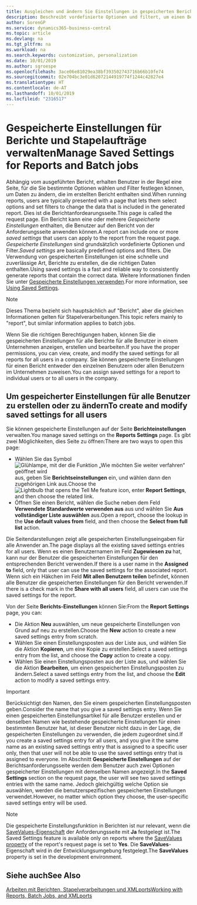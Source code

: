 ```yaml
---
title: Ausgleichen und ändern Sie Einstellungen in gespeicherten Berichten | Microsoft Docs
description: Beschreibt vordefinierte Optionen und filtert, um einen Bericht anzupassen und die richtigen Daten zu generieren.
author: SorenGP
ms.service: dynamics365-business-central
ms.topic: article
ms.devlang: na
ms.tgt_pltfrm: na
ms.workload: na
ms.search.keywords: customization, personalization
ms.date: 10/01/2019
ms.author: sgroespe
ms.openlocfilehash: 3ace06e81029ea38bf393502743716b66b10fe74
ms.sourcegitcommit: 02e704bc3e01d62072144919774f1244c42827e4
ms.translationtype: HT
ms.contentlocale: de-AT
ms.lasthandoff: 10/01/2019
ms.locfileid: "2316517"
---
```

# <a name="manage-saved-settings-for-reports-and-batch-jobs"></a><span data-ttu-id="697d6-103">Gespeicherte Einstellungen für Berichte und Stapelaufträge verwalten</span><span class="sxs-lookup"><span data-stu-id="697d6-103">Manage Saved Settings for Reports and Batch jobs</span></span>
<span data-ttu-id="697d6-104">Abhängig vom ausgeführten Bericht, erhalten Benutzer in der Regel eine Seite, für die Sie bestimmte Optionen wählen und Filter festlegen können, um Daten zu ändern, die im erstellten Bericht enthalten sind.</span><span class="sxs-lookup"><span data-stu-id="697d6-104">When running reports, users are typically presented with a page that lets them select options and set filters to change the data that is included in the generated report.</span></span> <span data-ttu-id="697d6-105">Dies ist die Berichtanfordearungsseite.</span><span class="sxs-lookup"><span data-stu-id="697d6-105">This page is called the request page.</span></span> <span data-ttu-id="697d6-106">Ein Bericht kann eine oder mehrere *Gespeicherte Einstellungen* enthalten, die Benutzer auf den Bericht von der Anforderungsseite anwenden können.</span><span class="sxs-lookup"><span data-stu-id="697d6-106">A report can include one or more *saved settings* that users can apply to the report from the request page.</span></span> <span data-ttu-id="697d6-107">*Gespeicherte Einstellungen* sind grundsätzlich vordefinierte Optionen und Filter.</span><span class="sxs-lookup"><span data-stu-id="697d6-107">*Saved settings* are basically predefined options and filters.</span></span> <span data-ttu-id="697d6-108">Die Verwendung von gespeicherten Einstellungen ist eine schnelle und zuverlässige Art, Berichte zu erstellen, die die richtigen Daten enthalten.</span><span class="sxs-lookup"><span data-stu-id="697d6-108">Using saved settings is a fast and reliable way to consistently generate reports that contain the correct data.</span></span> <span data-ttu-id="697d6-109">Weitere Informationen finden Sie unter [Gespeicherte Einstellungen verwenden](ui-work-report.md#SavedSettings).</span><span class="sxs-lookup"><span data-stu-id="697d6-109">For more information, see [Using Saved Settings](ui-work-report.md#SavedSettings).</span></span>

> [!NOTE]
> <span data-ttu-id="697d6-110">Dieses Thema bezieht sich hauptsächlich auf "Bericht", aber die gleichen Informationen gelten für Stapelverarbeitungen.</span><span class="sxs-lookup"><span data-stu-id="697d6-110">This topic refers mainly to "report", but similar information applies to batch jobs.</span></span>

<span data-ttu-id="697d6-111">Wenn Sie die richtigen Berechtigungen haben, können Sie die gespeicherten Einstellungen für alle Berichte für alle Benutzer in einem Unternehmen anzeigen, erstellen und bearbeiten.</span><span class="sxs-lookup"><span data-stu-id="697d6-111">If you have the proper permissions, you can view, create, and modify the saved settings for all reports for all users in a company.</span></span> <span data-ttu-id="697d6-112">Sie können gespeicherte Einstellungen für einen Bericht entweder den einzelnen Benutzern oder allen Benutzern im Unternehmen zuweisen.</span><span class="sxs-lookup"><span data-stu-id="697d6-112">You can assign saved settings for a report to individual users or to all users in the company.</span></span>

<!--
## Apply saved settings to a report
1. Open the report.

   The request page appears.    
2. In the **Saved Settings** section of the page, set the **Name** field  to the saved settings that you want to use.

   The **Saved Settings** section only appears if the report has been run before or if there are existing saved settings entries. The saved settings entry called **Last used options and filters** is always available. These settings are the option and filter values that were used the last time you ran the report.

-->

## <a name="to-create-and-modify-saved-settings-for-all-users"></a><span data-ttu-id="697d6-113">Um gespeicherter Einstellungen für alle Benutzer zu erstellen oder zu ändern</span><span class="sxs-lookup"><span data-stu-id="697d6-113">To create and modify saved settings for all users</span></span>
<span data-ttu-id="697d6-114">Sie können gespeicherte Einstellungen auf der Seite **Berichteinstellungen** verwalten.</span><span class="sxs-lookup"><span data-stu-id="697d6-114">You manage saved settings on the **Reports Settings** page.</span></span> <span data-ttu-id="697d6-115">Es gibt zwei Möglichkeiten, dies Seite zu öffnen:</span><span class="sxs-lookup"><span data-stu-id="697d6-115">There are two ways to open this page:</span></span>
-   <span data-ttu-id="697d6-116">Wählen Sie das Symbol ![Glühlampe, mit der die Funktion „Wie möchten Sie weiter verfahren“ geöffnet wird](media/ui-search/search_small.png "Wie möchten Sie weiter verfahren?") aus, geben Sie **Berichtseinstellungen** ein, und wählen dann den zugehörigen Link aus.</span><span class="sxs-lookup"><span data-stu-id="697d6-116">Choose the ![Lightbulb that opens the Tell Me feature](media/ui-search/search_small.png "Tell me what you want to do") icon, enter **Report Settings**, and then choose the related link.</span></span>
-   <span data-ttu-id="697d6-117">Öffnen Sie einen Bericht, wählen die Suche neben dem Feld **Verwendete Standardwerte verwenden aus** aus und wählen Sie **Aus vollständiger Liste auswählen** aus.</span><span class="sxs-lookup"><span data-stu-id="697d6-117">Open a report, choose the lookup in the **Use default values from** field, and then choose the **Select from full list** action.</span></span>

<span data-ttu-id="697d6-118">Die Seitendarstellungen zeigt alle gespeicherten Einstellungseingaben für alle Anwender an.</span><span class="sxs-lookup"><span data-stu-id="697d6-118">The page displays all the existing saved settings entries for all users.</span></span> <span data-ttu-id="697d6-119">Wenn es einen Benutzernamen im Feld **Zugewiesen zu** hat, kann nur der Benutzer die gespeicherten Einstellungen für den entsprechenden Bericht verwenden.</span><span class="sxs-lookup"><span data-stu-id="697d6-119">If there is a user name in the **Assigned to** field, only that user can use the saved settings for the associated report.</span></span> <span data-ttu-id="697d6-120">Wenn sich ein Häkchen im Feld **Mit allen Benutzern teilen** befindet, können alle Benutzer die gespeicherten Einstellungen für den Bericht verwenden.</span><span class="sxs-lookup"><span data-stu-id="697d6-120">If there is a check mark in the **Share with all users** field, all users can use the saved settings for the report.</span></span>

<span data-ttu-id="697d6-121">Von der Seite **Berichts-Einstellungen** können Sie:</span><span class="sxs-lookup"><span data-stu-id="697d6-121">From the **Report Settings** page, you can:</span></span>
-   <span data-ttu-id="697d6-122">Die Aktion **Neu** auswählen, um neue gespeicherte Einstellungen von Grund auf neu zu erstellen.</span><span class="sxs-lookup"><span data-stu-id="697d6-122">Choose the **New** action to create a new saved settings entry from scratch.</span></span>
-   <span data-ttu-id="697d6-123">Wählen Sie einen Einstellungsposten aus der Liste aus, und wählen Sie die Aktion **Kopieren**, um eine Kopie zu erstellen.</span><span class="sxs-lookup"><span data-stu-id="697d6-123">Select a saved settings entry from the list, and choose the **Copy** action to create a copy.</span></span>
-   <span data-ttu-id="697d6-124">Wählen Sie einen Einstellungsposten aus der Liste aus, und wählen Sie die Aktion **Bearbeiten**, um einen gespeicherten Einstellungsposten zu ändern.</span><span class="sxs-lookup"><span data-stu-id="697d6-124">Select a saved settings entry from the list, and choose the **Edit** action to modify a saved settings entry.</span></span>

> [!Important]
> <span data-ttu-id="697d6-125">Berücksichtigt den Namen, den Sie einem gespeicherten Einstellungsposten geben.</span><span class="sxs-lookup"><span data-stu-id="697d6-125">Consider the name that you give a saved settings entry.</span></span> <span data-ttu-id="697d6-126">Wenn Sie einen gespeicherten Einstellungsartikel für alle Benutzer erstellen und er denselben Namen wie bestehende gespeicherte Einstellungen für einen bestimmten Benutzer hat, ist dieser Benutzer nicht dazu in der Lage, die gespeicherten Einstellungen zu verwenden, die jedem zugeordnet sind.</span><span class="sxs-lookup"><span data-stu-id="697d6-126">If you create a saved settings entry for all users, and you give it the same name as an existing saved settings entry that is assigned to a specific user only, then that user will not be able to use the saved settings entry that is assigned to everyone.</span></span>  <span data-ttu-id="697d6-127">Im Abschnitt **Gespeicherte Einstellungen** auf der Berichtsanforderungsseite werden dem Benutzer auch zwei Optionen gespeicherter Einstellungen mit demselben Namen angezeigt.</span><span class="sxs-lookup"><span data-stu-id="697d6-127">In the **Saved Settings** section on the request page, the user will see two saved settings entries with the same name.</span></span> <span data-ttu-id="697d6-128">Jedoch gleichgültig welche Option sie auswählen, werden die benutzerspezifischen gespeicherten Einstellungen verwendet.</span><span class="sxs-lookup"><span data-stu-id="697d6-128">However, no matter which option they choose, the user-specific saved settings entry will be used.</span></span>

> [!NOTE]
> <span data-ttu-id="697d6-129">Die gespeicherte Einstellungsfunktion in Berichten ist nur relevant, wenn die [SaveValues-Eigenschaft](https://docs.microsoft.com/en-us/dynamics-nav/savevalues-property) der Anforderungsseite mit **Ja** festgelegt ist.</span><span class="sxs-lookup"><span data-stu-id="697d6-129">The Saved Settings feature is available only on reports where the [SaveValues property](https://docs.microsoft.com/en-us/dynamics-nav/savevalues-property) of the report's request page is set to **Yes**.</span></span> <span data-ttu-id="697d6-130">Die **SaveValues**-Eigenschaft wird in der Entwicklungsumgebung festgelegt.</span><span class="sxs-lookup"><span data-stu-id="697d6-130">The **SaveValues** property is set in the development environment.</span></span>  

## <a name="see-also"></a><span data-ttu-id="697d6-131">Siehe auch</span><span class="sxs-lookup"><span data-stu-id="697d6-131">See Also</span></span>
[<span data-ttu-id="697d6-132">Arbeiten mit Berichten, Stapelverarbeitungen und XMLports</span><span class="sxs-lookup"><span data-stu-id="697d6-132">Working with Reports, Batch Jobs, and XMLports</span></span>](ui-work-report.md)  
